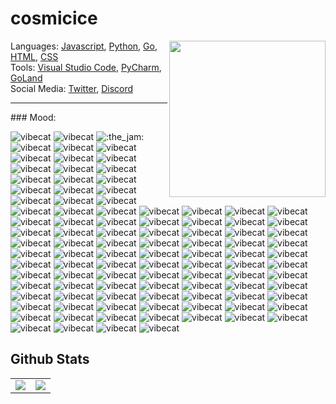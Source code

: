 # cosmicice

<img align="right" src="https://cdn.bongo.ninja/other/public/images/cosmicice-octocat.png" width="250" height="250">

Languages: [Javascript](https://www.javascript.com/), [Python](https://www.python.org/), [Go](https://golang.org/), [HTML](https://whatwg.org/), [CSS](https://www.w3.org/)
<br>
Tools: [Visual Studio Code](https://code.visualstudio.com/), [PyCharm](https://www.jetbrains.com/pycharm/), [GoLand](https://www.jetbrains.com/go/)
<br>
Social Media: [Twitter](https://twitter.com/catcosmicice), [Discord](https://discord.com/users/602588112174055436)
<br>
<hr>
### Mood:

![vibecat](https://cdn.bongo.ninja/other/public/emotes/vibecat.gif) ![vibecat](https://cdn.bongo.ninja/other/public/emotes/vibecat.gif) ![:the_jam:](https://cdn.discordapp.com/emojis/745354525958996138.gif) ![vibecat](https://cdn.bongo.ninja/other/public/emotes/vibecat.gif) ![vibecat](https://cdn.bongo.ninja/other/public/emotes/vibecat.gif) ![vibecat](https://cdn.bongo.ninja/other/public/emotes/vibecat.gif) ![vibecat](https://cdn.bongo.ninja/other/public/emotes/vibecat.gif) ![vibecat](https://cdn.bongo.ninja/other/public/emotes/vibecat.gif) ![vibecat](https://cdn.bongo.ninja/other/public/emotes/vibecat.gif) ![vibecat](https://cdn.bongo.ninja/other/public/emotes/vibecat.gif) ![vibecat](https://cdn.bongo.ninja/other/public/emotes/vibecat.gif) ![vibecat](https://cdn.bongo.ninja/other/public/emotes/vibecat.gif) ![vibecat](https://cdn.bongo.ninja/other/public/emotes/vibecat.gif) ![vibecat](https://cdn.bongo.ninja/other/public/emotes/vibecat.gif) ![vibecat](https://cdn.bongo.ninja/other/public/emotes/vibecat.gif) ![vibecat](https://cdn.bongo.ninja/other/public/emotes/vibecat.gif) ![vibecat](https://cdn.bongo.ninja/other/public/emotes/vibecat.gif) ![vibecat](https://cdn.bongo.ninja/other/public/emotes/vibecat.gif) ![vibecat](https://cdn.bongo.ninja/other/public/emotes/vibecat.gif) ![vibecat](https://cdn.bongo.ninja/other/public/emotes/vibecat.gif) ![vibecat](https://cdn.bongo.ninja/other/public/emotes/vibecat.gif) ![vibecat](https://cdn.bongo.ninja/other/public/emotes/vibecat.gif) ![vibecat](https://cdn.bongo.ninja/other/public/emotes/vibecat.gif) ![vibecat](https://cdn.bongo.ninja/other/public/emotes/vibecat.gif) ![vibecat](https://cdn.bongo.ninja/other/public/emotes/vibecat.gif) ![vibecat](https://cdn.bongo.ninja/other/public/emotes/vibecat.gif) ![vibecat](https://cdn.bongo.ninja/other/public/emotes/vibecat.gif) ![vibecat](https://cdn.bongo.ninja/other/public/emotes/vibecat.gif) ![vibecat](https://cdn.bongo.ninja/other/public/emotes/vibecat.gif) ![vibecat](https://cdn.bongo.ninja/other/public/emotes/vibecat.gif) ![vibecat](https://cdn.bongo.ninja/other/public/emotes/vibecat.gif) ![vibecat](https://cdn.bongo.ninja/other/public/emotes/vibecat.gif) ![vibecat](https://cdn.bongo.ninja/other/public/emotes/vibecat.gif) ![vibecat](https://cdn.bongo.ninja/other/public/emotes/vibecat.gif) ![vibecat](https://cdn.bongo.ninja/other/public/emotes/vibecat.gif) ![vibecat](https://cdn.bongo.ninja/other/public/emotes/vibecat.gif) ![vibecat](https://cdn.bongo.ninja/other/public/emotes/vibecat.gif) ![vibecat](https://cdn.bongo.ninja/other/public/emotes/vibecat.gif) ![vibecat](https://cdn.bongo.ninja/other/public/emotes/vibecat.gif) ![vibecat](https://cdn.bongo.ninja/other/public/emotes/vibecat.gif) ![vibecat](https://cdn.bongo.ninja/other/public/emotes/vibecat.gif) ![vibecat](https://cdn.bongo.ninja/other/public/emotes/vibecat.gif) ![vibecat](https://cdn.bongo.ninja/other/public/emotes/vibecat.gif) ![vibecat](https://cdn.bongo.ninja/other/public/emotes/vibecat.gif) ![vibecat](https://cdn.bongo.ninja/other/public/emotes/vibecat.gif) ![vibecat](https://cdn.bongo.ninja/other/public/emotes/vibecat.gif) ![vibecat](https://cdn.bongo.ninja/other/public/emotes/vibecat.gif) ![vibecat](https://cdn.bongo.ninja/other/public/emotes/vibecat.gif) ![vibecat](https://cdn.bongo.ninja/other/public/emotes/vibecat.gif) ![vibecat](https://cdn.bongo.ninja/other/public/emotes/vibecat.gif) ![vibecat](https://cdn.bongo.ninja/other/public/emotes/vibecat.gif) ![vibecat](https://cdn.bongo.ninja/other/public/emotes/vibecat.gif) ![vibecat](https://cdn.bongo.ninja/other/public/emotes/vibecat.gif) ![vibecat](https://cdn.bongo.ninja/other/public/emotes/vibecat.gif) ![vibecat](https://cdn.bongo.ninja/other/public/emotes/vibecat.gif) ![vibecat](https://cdn.bongo.ninja/other/public/emotes/vibecat.gif) ![vibecat](https://cdn.bongo.ninja/other/public/emotes/vibecat.gif) ![vibecat](https://cdn.bongo.ninja/other/public/emotes/vibecat.gif) ![vibecat](https://cdn.bongo.ninja/other/public/emotes/vibecat.gif) ![vibecat](https://cdn.bongo.ninja/other/public/emotes/vibecat.gif) ![vibecat](https://cdn.bongo.ninja/other/public/emotes/vibecat.gif) ![vibecat](https://cdn.bongo.ninja/other/public/emotes/vibecat.gif) ![vibecat](https://cdn.bongo.ninja/other/public/emotes/vibecat.gif) ![vibecat](https://cdn.bongo.ninja/other/public/emotes/vibecat.gif) ![vibecat](https://cdn.bongo.ninja/other/public/emotes/vibecat.gif) ![vibecat](https://cdn.bongo.ninja/other/public/emotes/vibecat.gif) ![vibecat](https://cdn.bongo.ninja/other/public/emotes/vibecat.gif) ![vibecat](https://cdn.bongo.ninja/other/public/emotes/vibecat.gif) ![vibecat](https://cdn.bongo.ninja/other/public/emotes/vibecat.gif) ![vibecat](https://cdn.bongo.ninja/other/public/emotes/vibecat.gif) ![vibecat](https://cdn.bongo.ninja/other/public/emotes/vibecat.gif) ![vibecat](https://cdn.bongo.ninja/other/public/emotes/vibecat.gif) ![vibecat](https://cdn.bongo.ninja/other/public/emotes/vibecat.gif) ![vibecat](https://cdn.bongo.ninja/other/public/emotes/vibecat.gif) ![vibecat](https://cdn.bongo.ninja/other/public/emotes/vibecat.gif) ![vibecat](https://cdn.bongo.ninja/other/public/emotes/vibecat.gif) ![vibecat](https://cdn.bongo.ninja/other/public/emotes/vibecat.gif) ![vibecat](https://cdn.bongo.ninja/other/public/emotes/vibecat.gif) ![vibecat](https://cdn.bongo.ninja/other/public/emotes/vibecat.gif) ![vibecat](https://cdn.bongo.ninja/other/public/emotes/vibecat.gif) ![vibecat](https://cdn.bongo.ninja/other/public/emotes/vibecat.gif) ![vibecat](https://cdn.bongo.ninja/other/public/emotes/vibecat.gif) ![vibecat](https://cdn.bongo.ninja/other/public/emotes/vibecat.gif) ![vibecat](https://cdn.bongo.ninja/other/public/emotes/vibecat.gif) ![vibecat](https://cdn.bongo.ninja/other/public/emotes/vibecat.gif) ![vibecat](https://cdn.bongo.ninja/other/public/emotes/vibecat.gif) ![vibecat](https://cdn.bongo.ninja/other/public/emotes/vibecat.gif) ![vibecat](https://cdn.bongo.ninja/other/public/emotes/vibecat.gif) ![vibecat](https://cdn.bongo.ninja/other/public/emotes/vibecat.gif) ![vibecat](https://cdn.bongo.ninja/other/public/emotes/vibecat.gif) ![vibecat](https://cdn.bongo.ninja/other/public/emotes/vibecat.gif) ![vibecat](https://cdn.bongo.ninja/other/public/emotes/vibecat.gif) ![vibecat](https://cdn.bongo.ninja/other/public/emotes/vibecat.gif) ![vibecat](https://cdn.bongo.ninja/other/public/emotes/vibecat.gif) ![vibecat](https://cdn.bongo.ninja/other/public/emotes/vibecat.gif) ![vibecat](https://cdn.bongo.ninja/other/public/emotes/vibecat.gif) ![vibecat](https://cdn.bongo.ninja/other/public/emotes/vibecat.gif) ![vibecat](https://cdn.bongo.ninja/other/public/emotes/vibecat.gif) ![vibecat](https://cdn.bongo.ninja/other/public/emotes/vibecat.gif) ![vibecat](https://cdn.bongo.ninja/other/public/emotes/vibecat.gif) ![vibecat](https://cdn.bongo.ninja/other/public/emotes/vibecat.gif) ![vibecat](https://cdn.bongo.ninja/other/public/emotes/vibecat.gif)

## Github Stats

<table>
  <tr>
    <td align="center" style="padding=0;width=50%;">
      <img align="center" style="padding=0;" src="https://github-readme-stats.vercel.app/api/?username=catcosmicice&layout=compact&show_icons=true&title_color=4F8CC9&text_color=9f9f9f&bg_color=00000000&hide_border=true&icon_color=00000000&count_private=true" />
    </td>
    <td align="center" style="padding=0;width=50%;">
      <img align="center" style="padding=0;" src="https://github-readme-stats.quantumlytangled.vercel.app/api/top-langs/?username=catcosmicice&layout=compact&show_icons=true&title_color=4F8CC9&text_color=9f9f9f&bg_color=00000000&hide_border=true&icon_color=00000000&count_private=true" />
    </td>
  </tr>
</table>
